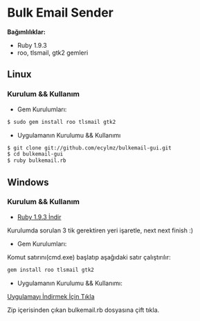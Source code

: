 #   Bulk Email Sender

**Bağımlılıklar:**

-   Ruby 1.9.3
-   roo, tlsmail, gtk2 gemleri

##  Linux

### Kurulum && Kullanım


-   Gem Kurulumları:

```sh
$ sudo gem install roo tlsmail gtk2

```

-   Uygulamanın Kurulumu && Kullanımı

```sh
$ git clone git://github.com/ecylmz/bulkemail-gui.git
$ cd bulkemail-gui
$ ruby bulkemail.rb
```

##  Windows

### Kurulum && Kullanım

-   [Ruby 1.9.3 İndir](http://rubyforge.org/frs/download.php/76798/rubyinstaller-1.9.3-p392.exe)

Kurulumda sorulan 3 tik gerektiren yeri işaretle, next next finish :)

-   Gem Kurulumları:

Komut satırını(cmd.exe) başlatıp aşağıdaki satır çalıştırılır:

```sh
gem install roo tlsmail gtk2
```

-   Uygulamanın Kurulumu && Kullanımı:

[Uygulamayı İndirmek İçin Tıkla](https://github.com/ecylmz/bulkemail-gui/zipball/master)

Zip içerisinden çıkan bulkemail.rb dosyasına çift tıkla.
